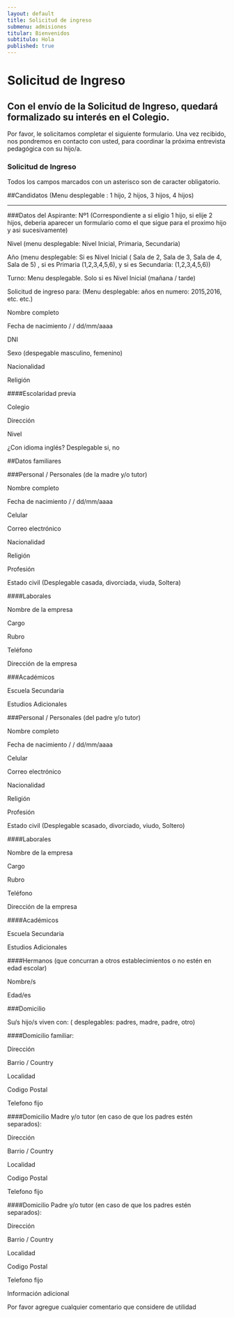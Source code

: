```yaml
---
layout: default
title: Solicitud de ingreso
submenu: admisiones
titular: Bienvenidos
subtitulo: Hola
published: true
---
```


# Solicitud de Ingreso

## Con el envío de la Solicitud de Ingreso, quedará formalizado su interés en el Colegio.  

Por favor, le solicitamos completar el siguiente formulario. Una vez recibido, nos pondremos en contacto con usted, para coordinar la próxima entrevista pedagógica con su hijo/a. 


### Solicitud de Ingreso
Todos los campos marcados con un asterisco son de caracter obligatorio.

##Candidatos (Menu desplegable : 1 hijo, 2 hijos, 3 hijos, 4 hijos)

---

###Datos del Aspirante: Nº1 (Correspondiente a si eligio 1 hijo, si elije 2 hijos, deberia aparecer un formulario como el que sigue para el proximo hijo y asi sucesivamente)

Nivel (menu desplegable: Nivel Inicial, Primaria, Secundaria)

Año	(menu desplegable: Si es Nivel Inicial ( Sala de 2, Sala de 3, Sala de 4, Sala de 5) , si es Primaria (1,2,3,4,5,6), y si es Secundaria: (1,2,3,4,5,6))

Turno: Menu desplegable. Solo si es Nivel Inicial (mañana / tarde)

Solicitud de ingreso para: (Menu desplegable: años en numero: 2015,2016, etc. etc.) 

Nombre completo	 

Fecha de nacimiento	 /   /   dd/mm/aaaa 

DNI

Sexo (despegable masculino, femenino)	

Nacionalidad

Religión	

####Escolaridad previa

Colegio	

Dirección	

Nivel	

¿Con idioma inglés?	Desplegable si, no

##Datos familiares

###Personal / Personales (de la madre y/o tutor)

Nombre completo	

Fecha de nacimiento	 /   /   dd/mm/aaaa

Celular	

Correo electrónico	

Nacionalidad

Religión

Profesión

Estado civil (Desplegable casada, divorciada, viuda, Soltera)

####Laborales

Nombre de la empresa

Cargo	

Rubro	

Teléfono

Dirección de la empresa	


###Académicos

Escuela Secundaria	 

Estudios Adicionales

###Personal / Personales (del padre y/o tutor)

Nombre completo	

Fecha de nacimiento	 /   /   dd/mm/aaaa

Celular	

Correo electrónico	

Nacionalidad	

Religión	

Profesión	

Estado civil (Desplegable scasado, divorciado, viudo, Soltero)

####Laborales

Nombre de la empresa	

Cargo	

Rubro	

Teléfono	

Dirección de la empresa	

####Académicos

Escuela Secundaria	 

Estudios Adicionales	

####Hermanos (que concurran a otros establecimientos o no estén en edad escolar)

Nombre/s  

Edad/es

###Domicilio 

Su/s hijo/s viven con: ( desplegables: padres, madre, padre, otro)

####Domicilio familiar: 

Dirección

Barrio / Country

Localidad

Codigo Postal

Telefono fijo

####Domicilio Madre y/o tutor (en caso de que los padres estén separados): 

Dirección

Barrio / Country

Localidad

Codigo Postal

Telefono fijo

####Domicilio Padre y/o tutor (en caso de que los padres estén separados): 

Dirección

Barrio / Country

Localidad

Codigo Postal

Telefono fijo

Información adicional

Por favor agregue cualquier comentario que considere de utilidad